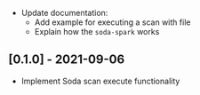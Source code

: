 - Update documentation:
  - Add example for executing a scan with file
  - Explain how the `soda-spark` works

## [0.1.0] - 2021-09-06

- Implement Soda scan execute functionality
